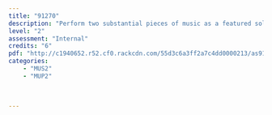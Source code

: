 ```yaml
---
title: "91270"
description: "Perform two substantial pieces of music as a featured soloist"
level: "2"
assessment: "Internal"
credits: "6"
pdf: "http://c1940652.r52.cf0.rackcdn.com/55d3c6a3ff2a7c4dd0000213/as91270.pdf"
categories:
    - "MUS2"
    - "MUP2"
    
    
    
---
```

